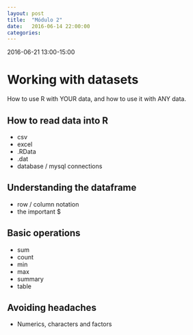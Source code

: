 ```yaml
---
layout: post
title:  "Módulo 2"
date:   2016-06-14 22:00:00
categories: 
---
```


2016-06-21 13:00-15:00

# Working with datasets

How to use R with YOUR data, and how to use it with ANY data.

## How to read data into R

- csv
- excel
- .RData
- .dat
- database / mysql connections

## Understanding the dataframe

- row / column notation
- the important $

## Basic operations

- sum
- count
- min
- max
- summary
- table

## Avoiding headaches

- Numerics, characters and factors
